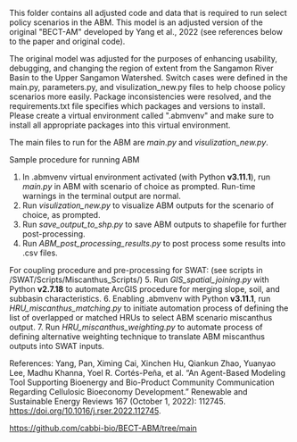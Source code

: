 This folder contains all adjusted code and data that is required to run select policy scenarios in the ABM. This model is an adjusted version of the original "BECT-AM" developed by Yang et al., 2022 (see references below to the paper and original code).

The original model was adjusted for the purposes of enhancing usability, debugging, and changing the region of extent from the Sangamon River Basin to the Upper Sangamon Watershed. Switch cases were defined in the main.py, parameters.py, and visulization_new.py files to help choose policy scenarios more easily. Package inconsistencies were resolved, and the requirements.txt file specifies which packages and versions to install. Please create a virtual environment called ".abmvenv" and make sure to install all appropriate packages into this virtual environment.

The main files to run for the ABM are _main.py_ and _visulization_new.py_.

Sample procedure for running ABM
1. In .abmvenv virtual environment activated (with Python **v3.11.1**), run _main.py_ in ABM
with scenario of choice as prompted. Run-time warnings in the terminal output are
normal.
2. Run _visulization_new.py_ to visualize ABM outputs for the scenario of choice, as
prompted.
3. Run _save_output_to_shp.py_ to save ABM outputs to shapefile for further post-processing.
4. Run _ABM_post_processing_results.py_ to post process some results into .csv files.

For coupling procedure and pre-processing for SWAT: (see scripts in /SWAT/Scripts/Miscanthus_Scripts/)
5. Run _GIS_spatial_joining.py_ with Python **v2.7.18** to automate ArcGIS procedure for
merging slope, soil, and subbasin characteristics.
6. Enabling .abmvenv with Python **v3.11.1**, run _HRU_miscanthus_matching.py_ to initiate
automation process of defining the list of overlapped or matched HRUs to select ABM
scenario miscanthus output.
7. Run _HRU_miscanthus_weighting.py_ to automate process of defining alternative weighting
technique to translate ABM miscanthus outputs into SWAT inputs.



References:
Yang, Pan, Ximing Cai, Xinchen Hu, Qiankun Zhao, Yuanyao Lee, Madhu Khanna, Yoel R. Cortés-Peña, et al. “An Agent-Based Modeling Tool Supporting Bioenergy and Bio-Product Community Communication Regarding Cellulosic Bioeconomy Development.” Renewable and Sustainable Energy Reviews 167 (October 1, 2022): 112745. https://doi.org/10.1016/j.rser.2022.112745.

https://github.com/cabbi-bio/BECT-ABM/tree/main
